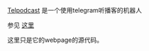 [Telpodcast](https://t.me/telpodcast_bot) 是一个使用telegram听播客的机器人

参见 [这里](https://telpodcast.deno.dev)

这里只是它的webpage的源代码。